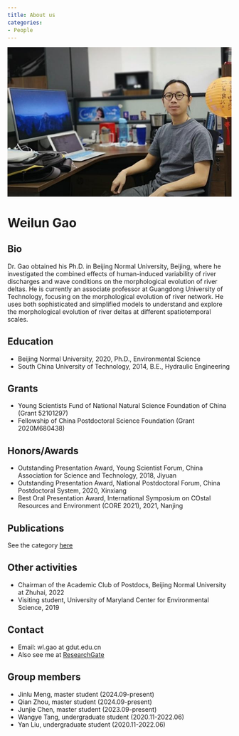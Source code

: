 ```yaml
---
title: About us
categories: 
- People
---
```


![profile](/assets/images/people/WLG2.jpg)
# Weilun Gao
## Bio
Dr. Gao obtained his Ph.D. in Beijing Normal University, Beijing, where he investigated the combined effects of human-induced variability of river discharges and wave conditions on the morphological evolution of river deltas. He is currently an associate professor at Guangdong University of Technology, focusing on the morphological evolution of river network. He uses both sophisticated and simplified models to understand and explore the morphological evolution of river deltas at different spatiotemporal scales.

## Education
- Beijing Normal University, 2020, Ph.D., Environmental Science 
- South China University of Technology, 2014, B.E., Hydraulic Engineering

## Grants
- Young Scientists Fund of National Natural Science Foundation of China (Grant 52101297)
- Fellowship of China Postdoctoral Science Foundation (Grant 2020M680438)

## Honors/Awards
- Outstanding Presentation Award, Young Scientist Forum, China Association for Science and Technology, 2018, Jiyuan
- Outstanding Presentation Award, National Postdoctoral Forum, China Postdoctoral System, 2020, Xinxiang
- Best Oral Presentation Award, International Symposium on COstal Resources and Environment (CORE 2021), 2021, Nanjing

## Publications
See the category [here](https://weilungao.github.io/category/#/Publication)

## Other activities
- Chairman of the Academic Club of Postdocs, Beijing Normal University at Zhuhai, 2022
- Visiting student, University of Maryland Center for Environmental Science, 2019

## Contact
- Email: wl.gao at gdut.edu.cn
- Also see me at [ResearchGate](https://www.researchgate.net/profile/Weilun_Gao2)

## Group members
- Jinlu Meng, master student (2024.09-present)
- Qian Zhou, master student (2024.09-present)
- Junjie Chen, master student (2023.09-present)
- Wangye Tang, undergraduate student (2020.11-2022.06)
- Yan Liu, undergraduate student (2020.11-2022.06)



